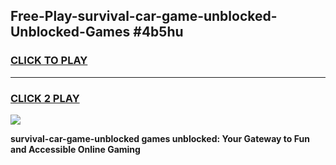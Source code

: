 
## Free-Play-survival-car-game-unblocked-Unblocked-Games #4b5hu
<h3>
<a href="https://news.freeplayer.one?title=survival-car-game-unblocked&ref=8M">CLICK TO PLAY</a></h3>
<hr>

<h3>
<a href="https://news.freeplayer.one?title=survival-car-game-unblocked&ref=8M">CLICK 2 PLAY</a>
  
</h3>

<a href="https://news.freeplayer.one?title=survival-car-game-unblocked&ref=8M"><img src="https://clearcache.store/games.png"></a>


**survival-car-game-unblocked games unblocked: Your Gateway to Fun and Accessible Online Gaming**
